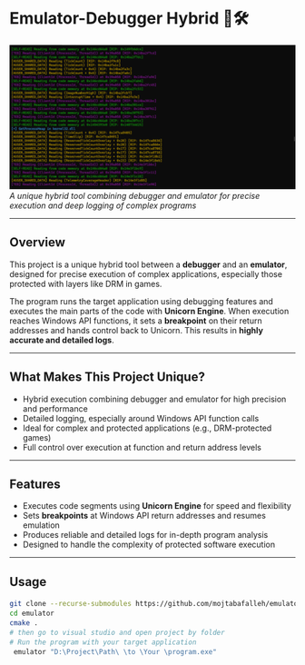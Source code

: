 # Emulator-Debugger Hybrid 🐉🛠️

![Splash](https://github.com/mojtabafalleh/emulator/blob/master/doc/splash.png)
*A unique hybrid tool combining debugger and emulator for precise execution and deep logging of complex programs*

---

## Overview

This project is a unique hybrid tool between a **debugger** and an **emulator**, designed for precise execution of complex applications, especially those protected with layers like DRM in games.

The program runs the target application using debugging features and executes the main parts of the code with **Unicorn Engine**. When execution reaches Windows API functions, it sets a **breakpoint** on their return addresses and hands control back to Unicorn. This results in **highly accurate and detailed logs**.

---

## What Makes This Project Unique?

- Hybrid execution combining debugger and emulator for high precision and performance  
- Detailed logging, especially around Windows API function calls  
- Ideal for complex and protected applications (e.g., DRM-protected games)  
- Full control over execution at function and return address levels  

---

## Features

- Executes code segments using **Unicorn Engine** for speed and flexibility  
- Sets **breakpoints** at Windows API return addresses and resumes emulation  
- Produces reliable and detailed logs for in-depth program analysis  
- Designed to handle the complexity of protected software execution  

---

## Usage

```bash
git clone --recurse-submodules https://github.com/mojtabafalleh/emulator.git
cd emulator
cmake .
# then go to visual studio and open project by folder
# Run the program with your target application
 emulator "D:\Project\Path\ \to \Your \program.exe"

